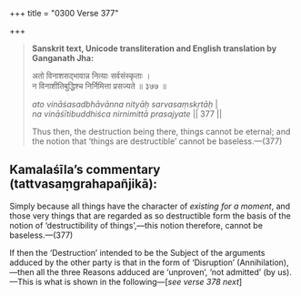+++
title = "0300 Verse 377"

+++
> **Sanskrit text, Unicode transliteration and English translation by Ganganath Jha:** 
>
> अतो विनाशसद्भावान्न नित्याः सर्वसंस्कृताः ।  
> न विनाशीतिबुद्धिश्च निर्निमित्ता प्रसज्यते ॥ ३७७ ॥ 
>
> *ato vināśasadbhāvānna nityāḥ sarvasaṃskṛtāḥ* \|  
> *na vināśītibuddhiśca nirnimittā prasajyate* \|\| 377 \|\| 
>
> Thus then, the destruction being there, things cannot be eternal; and the notion that ‘things are destructible’ cannot be baseless.—(377)



## Kamalaśīla’s commentary (tattvasaṃgrahapañjikā):

Simply because all things have the character of *existing for a moment*, and those very things that are regarded as so destructible form the basis of the notion of ‘destructibility of things’,—this notion therefore, cannot be baseless.—(377)

If then the ‘Destruction’ intended to be the Subject of the arguments adduced by the other party is that in the form of ‘Disruption’ (Annihilation),—then all the three Reasons adduced are ‘unproven’, ‘not admitted’ (by us).—This is what is shown in the following—[*see verse 378 next*]


